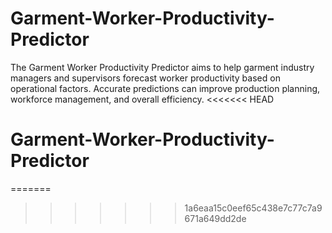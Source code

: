 # Garment-Worker-Productivity-Predictor
The Garment Worker Productivity Predictor aims to help garment industry managers and supervisors forecast worker productivity based on operational factors. Accurate predictions can improve production planning, workforce management, and overall efficiency.
<<<<<<< HEAD

# Garment-Worker-Productivity-Predictor
=======
>>>>>>> 1a6eaa15c0eef65c438e7c77c7a9671a649dd2de
